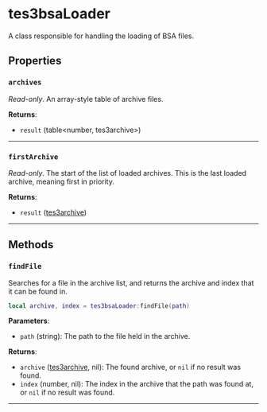 # tes3bsaLoader

A class responsible for handling the loading of BSA files.

## Properties

### `archives`

*Read-only*. An array-style table of archive files.

**Returns**:

* `result` (table<number, tes3archive>)

***

### `firstArchive`

*Read-only*. The start of the list of loaded archives. This is the last loaded archive, meaning first in priority.

**Returns**:

* `result` ([tes3archive](../../types/tes3archive))

***

## Methods

### `findFile`

Searches for a file in the archive list, and returns the archive and index that it can be found in.

```lua
local archive, index = tes3bsaLoader:findFile(path)
```

**Parameters**:

* `path` (string): The path to the file held in the archive.

**Returns**:

* `archive` ([tes3archive](../../types/tes3archive), nil): The found archive, or `nil` if no result was found.
* `index` (number, nil): The index in the archive that the path was found at, or `nil` if no result was found.

***

